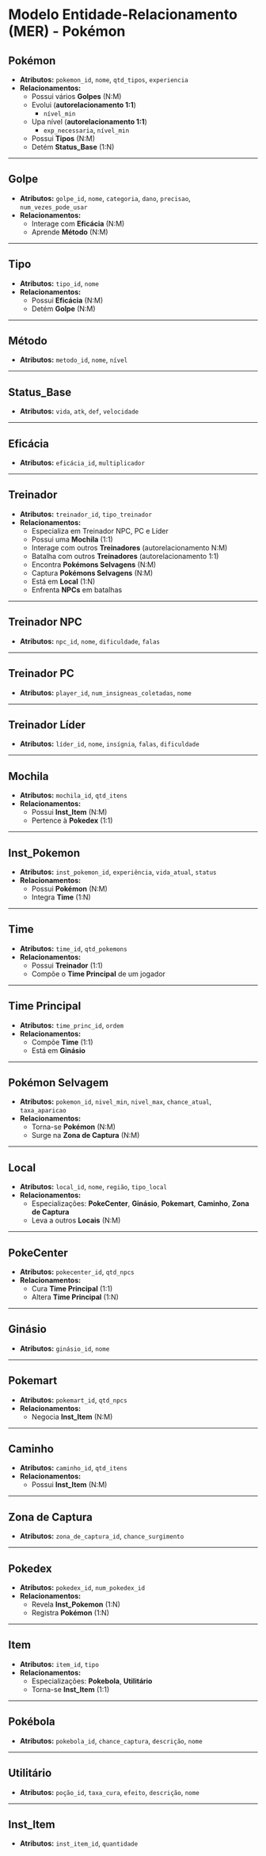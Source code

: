 
# Modelo Entidade-Relacionamento (MER) - Pokémon

## Pokémon
- **Atributos:** `pokemon_id`, `nome`, `qtd_tipos`, `experiencia`
- **Relacionamentos:**
  - Possui vários **Golpes** (N:M)
  - Evolui (**autorelacionamento 1:1**)
    - `nível_min`
  - Upa nível (**autorelacionamento 1:1**)
    - `exp_necessaria`, `nível_min`
  - Possui **Tipos** (N:M)
  - Detém **Status_Base** (1:N)

---

## Golpe
- **Atributos:** `golpe_id`, `nome`, `categoria`, `dano`, `precisao`, `num_vezes_pode_usar`
- **Relacionamentos:**
  - Interage com **Eficácia** (N:M)
  - Aprende **Método** (N:M)

---

## Tipo
- **Atributos:** `tipo_id`, `nome`
- **Relacionamentos:**
  - Possui **Eficácia** (N:M)
  - Detém **Golpe** (N:M)

---

## Método
- **Atributos:** `metodo_id`, `nome`, `nível`

---

## Status_Base
- **Atributos:** `vida`, `atk`, `def`, `velocidade`

---

## Eficácia
- **Atributos:** `eficácia_id`, `multiplicador`

---

## Treinador
- **Atributos:** `treinador_id`, `tipo_treinador`
- **Relacionamentos:**
  - Especializa em Treinador NPC, PC e Líder
  - Possui uma **Mochila** (1:1)
  - Interage com outros **Treinadores** (autorelacionamento N:M)
  - Batalha com outros **Treinadores** (autorelacionamento 1:1)
  - Encontra **Pokémons Selvagens** (N:M)
  - Captura **Pokémons Selvagens** (N:M)
  - Está em **Local** (1:N)
  - Enfrenta **NPCs** em batalhas

---

## Treinador NPC
- **Atributos:** `npc_id`, `nome`, `dificuldade`, `falas`

---

## Treinador PC
- **Atributos:** `player_id`, `num_insigneas_coletadas`, `nome`

---

## Treinador Líder
- **Atributos:** `líder_id`, `nome`, `insígnia`, `falas`, `dificuldade`

---

## Mochila
- **Atributos:** `mochila_id`, `qtd_itens`
- **Relacionamentos:**
  - Possui **Inst_Item** (N:M)
  - Pertence à **Pokedex** (1:1)

---

## Inst_Pokemon
- **Atributos:** `inst_pokemon_id`, `experiência`, `vida_atual`, `status`
- **Relacionamentos:**
  - Possui **Pokémon** (N:M)
  - Integra **Time** (1:N)

---


## Time
- **Atributos:** `time_id`, `qtd_pokemons`
- **Relacionamentos:**
  - Possui **Treinador** (1:1)
  - Compõe o **Time Principal** de um jogador

---

## Time Principal
- **Atributos:** `time_princ_id`, `ordem`
- **Relacionamentos:**
  - Compõe **Time** (1:1)
  - Está em **Ginásio**

---

## Pokémon Selvagem
- **Atributos:** `pokemon_id`, `nivel_min`, `nivel_max`, `chance_atual`, `taxa_aparicao`
- **Relacionamentos:**
  - Torna-se **Pokémon** (N:M)
  - Surge na **Zona de Captura** (N:M)

---

## Local
- **Atributos:** `local_id`, `nome`, `região`, `tipo_local`
- **Relacionamentos:**
  - Especializações: **PokeCenter**, **Ginásio**, **Pokemart**, **Caminho**, **Zona de Captura**
  - Leva a outros **Locais** (N:M)

---

## PokeCenter
- **Atributos:** `pokecenter_id`, `qtd_npcs`
- **Relacionamentos:**
  - Cura **Time Principal** (1:1)
  - Altera **Time Principal** (1:N)

---

## Ginásio
- **Atributos:** `ginásio_id`, `nome`

---

## Pokemart
- **Atributos:** `pokemart_id`, `qtd_npcs`
- **Relacionamentos:**
  - Negocia **Inst_Item** (N:M)

---

## Caminho
- **Atributos:** `caminho_id`, `qtd_itens`
- **Relacionamentos:**
  - Possui **Inst_Item** (N:M)

---

## Zona de Captura
- **Atributos:** `zona_de_captura_id`, `chance_surgimento`

---

## Pokedex
- **Atributos:** `pokedex_id`, `num_pokedex_id`
- **Relacionamentos:**
  - Revela **Inst_Pokemon** (1:N)
  - Registra **Pokémon** (1:N)

---

## Item
- **Atributos:** `item_id`, `tipo`
- **Relacionamentos:**
  - Especializações: **Pokebola**, **Utilitário**
  - Torna-se **Inst_Item** (1:1)

---

## Pokébola
- **Atributos:** `pokebola_id`, `chance_captura`, `descrição`, `nome`

---

## Utilitário
- **Atributos:** `poção_id`, `taxa_cura`, `efeito`, `descrição`, `nome`

---

## Inst_Item
- **Atributos:** `inst_item_id`, `quantidade`
```
